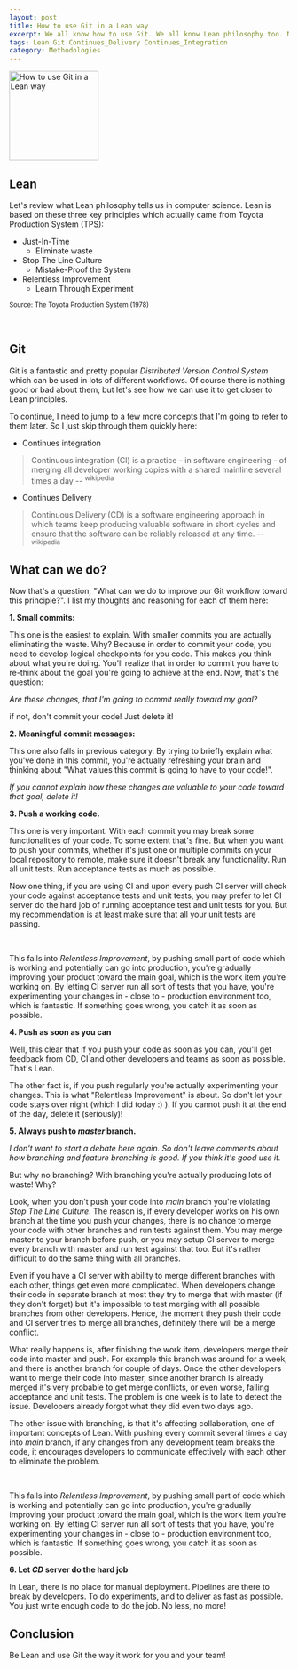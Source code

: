 ```yaml
---
layout: post
title: How to use Git in a Lean way
excerpt: We all know how to use Git. We all know Lean philosophy too. Now the question is "Do we use Git toward Lean philosophy?"
tags: Lean Git Continues_Delivery Continues_Integration
category: Methodologies
---
```


<img src="{{ site.url }}/img/git-logo.png" width="161" alt="How to use Git in a Lean way" title="How to use Git in a Lean way" />

## Lean

Let's review what Lean philosophy tells us in computer science. Lean is based on these three key principles which actually came from Toyota Production System (TPS): 

* Just-In-Time
    + Eliminate waste
* Stop The Line Culture
    + Mistake-Proof the System
* Relentless Improvement
    + Learn Through Experiment

<sup>Source: The Toyota Production System (1978)</sup>

<div class="ads"> 
    <ins class="adsbygoogle" style="display:block" data-ad-client="ca-pub-7360583392867579" data-ad-slot="4587256441" data-ad-format="rectangle"></ins> 
</div> 
<script> (adsbygoogle = window.adsbygoogle || []).push({}); </script>
<br />

## Git

Git is a fantastic and pretty popular *Distributed Version Control System* which can be used in lots of different workflows. Of course there is nothing good or bad about them, but let's see how we can use it to get closer to Lean principles.

To continue, I need to jump to a few more concepts that I'm going to refer to them later. So I just skip through them quickly here:

* Continues integration

> Continuous integration (CI) is a practice - in software engineering - of merging all developer working copies with a shared mainline several times a day -- <sup>wikipedia</sup>

* Continues Delivery

> Continuous Delivery (CD) is a software engineering approach in which teams keep producing valuable software in short cycles and ensure that the software can be reliably released at any time. -- <sup>wikipedia</sup>

## What can we do?

Now that's a question, "What can we do to improve our Git workflow toward this principle?". I list my thoughts and reasoning for each of them here:

**1. Small commits:**

This one is the easiest to explain. With smaller commits you are actually eliminating the waste. Why? Because in order to commit your code, you need to develop logical checkpoints for you code. This makes you think about what you're doing. You'll realize that in order to commit you have to re-think about the goal you're going to achieve at the end. Now, that's the question: 

*Are these changes, that I'm going to commit really toward my goal?*

if not, don't commit your code! Just delete it!

**2. Meaningful commit messages:**

This one also falls in previous category. By trying to briefly explain what you've done in this commit, you're actually refreshing your brain and thinking about "What values this commit is going to have to your code!".

*If you cannot explain how these changes are valuable to your code toward that goal, delete it!*

**3. Push a working code.**

This one is very important. With each commit you may break some functionalities of your code. To some extent that's fine. But when you want to push your commits, whether it's just one or multiple commits on your local repository to remote, make sure it doesn't break any functionality. Run all unit tests. Run acceptance tests as much as possible.

Now one thing, if you are using CI and upon every push CI server will check your code against acceptance tests and unit tests, you may prefer to let CI server do the hard job of running acceptance test and unit tests for you. But my recommendation is at least make sure that all your unit tests are passing.

<div class="ads"> 
    <ins class="adsbygoogle" style="display:block" data-ad-client="ca-pub-7360583392867579" data-ad-slot="4587256441" data-ad-format="horizontal"></ins> 
</div> 
<script> (adsbygoogle = window.adsbygoogle || []).push({}); </script>
<br />

This falls into *Relentless Improvement*, by pushing small part of code which is working and potentially can go into production, you're gradually improving your product toward the main goal, which is the work item you're working on. By letting CI server run all sort of tests that you have, you're experimenting your changes in - close to - production environment too, which is fantastic. If something goes wrong, you catch it as soon as possible.

**4. Push as soon as you can**

Well, this clear that if you push your code as soon as you can, you'll get feedback from CD, CI and other developers and teams as soon as possible. That's Lean.

The other fact is, if you push regularly you're actually experimenting your changes. This is  what "Relentless Improvement" is about. So don't let your code stays over night (which I did today :) ). If you cannot push it at the end of the day, delete it (seriously)!

**5. Always push to *master* branch.**

*I don't want to start a debate here again. So don't leave comments about how branching and feature branching is good. If you think it's good use it.*

But why no branching? With branching you're actually producing lots of waste! Why?

Look, when you don't push your code into *main* branch you're violating *Stop The Line Culture*. The reason is, if every developer works on his own branch at the time you push your changes, there is no chance to merge your code with other branches and run tests against them. You may merge master to your branch before push, or you may setup CI server to merge every branch with master and run test against that too. But it's rather difficult to do the same thing with all branches.

Even if you have a CI server with ability to merge different branches with each other, things get even more complicated. When developers change their code in separate branch at most they try to merge that with master (if they don't forget) but it's impossible to test merging with all possible branches from other developers. Hence, the moment they push their code and CI server tries to merge all branches, definitely there will be a merge conflict.

What really happens is, after finishing the work item, developers merge their code into master and push. For example this branch was around for a week, and there is another branch for couple of days. Once the other developers want to merge their code into master, since another branch is already merged it's very probable to get merge conflicts, or even worse, failing acceptance and unit tests. The problem is one week is to late to detect the issue. Developers already forgot what they did even two days ago.

The other issue with branching, is that it's affecting collaboration, one of important concepts of Lean. With pushing every commit several times a day into *main* branch, if any changes from any development team breaks the code, it encourages developers to communicate effectively with each other to eliminate the problem.

<div class="ads"> 
    <ins class="adsbygoogle" style="display:block" data-ad-client="ca-pub-7360583392867579" data-ad-slot="4587256441" data-ad-format="horizontal"></ins> 
</div> 
<script> (adsbygoogle = window.adsbygoogle || []).push({}); </script>
<br />

This falls into *Relentless Improvement*, by pushing small part of code which is working and potentially can go into production, you're gradually improving your product toward the main goal, which is the work item you're working on. By letting CI server run all sort of tests that you have, you're experimenting your changes in - close to - production environment too, which is fantastic. If something goes wrong, you catch it as soon as possible.

**6. Let *CD* server do the hard job**

In Lean, there is no place for manual deployment. Pipelines are there to break by developers. To do experiments, and to deliver as fast as possible. You just write enough code to do the job. No less, no more!

## Conclusion

Be Lean and use Git the way it work for you and your team!

